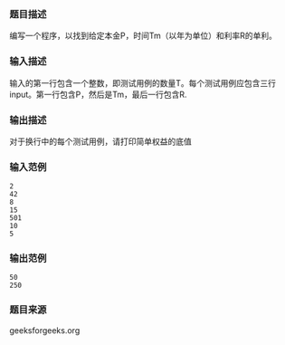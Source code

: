 ### 题目描述
编写一个程序，以找到给定本金P，时间Tm（以年为单位）和利率R的单利。
### 输入描述
输入的第一行包含一个整数，即测试用例的数量T。每个测试用例应包含三行input。第一行包含P，然后是Tm，最后一行包含R.
### 输出描述
对于换行中的每个测试用例，请打印简单权益的底值
### 输入范例
```
2
42
8
15
501
10
5
```
### 输出范例
```
50
250
```
### 题目来源
geeksforgeeks.org

